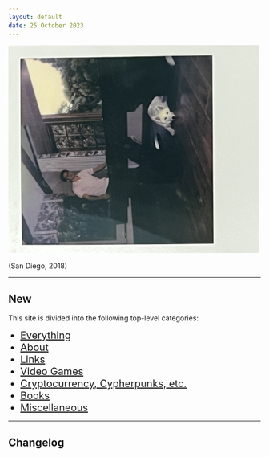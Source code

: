 ```yaml
---
layout: default
date: 25 October 2023
---
```


<style>img{max-width:500px;}</style>

![dm](/img/homepage.jpeg)

(San Diego, 2018)

---

## New

This site is divided into the following top-level categories:

<ul>
  <li style="font-size:20px;"><a href="/about">Everything</a></li>
<li style="font-size:20px;"><a href="/about">About</a></li>
  <li style="font-size:20px;"><a href="/links">Links</a></li>
    <li style="font-size:20px;"><a href="/aoe2">Video Games</a></li>
   <li style="font-size:20px;"><a href="/aoe2">Cryptocurrency, Cypherpunks, etc.</a></li>
  <li style="font-size:20px;"><a href="/aoe2">Books</a></li>
  <li style="font-size:20px;"><a href="/aoe2">Miscellaneous</a></li>
</ul>

---

## Changelog
